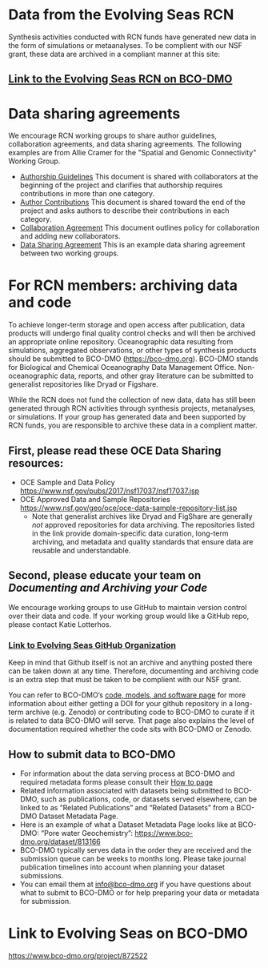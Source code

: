 # Data from the Evolving Seas RCN

Synthesis activities conducted with RCN funds have generated new data in the form of simulations or metaanalyses. 
To be complient with our NSF grant, these data are archived in a compliant manner at this site:

## [Link to the Evolving Seas RCN on BCO-DMO](https://www.bco-dmo.org/project/872522)

# Data sharing agreements

We encourage RCN working groups to share author guidelines, collaboration agreements, and data sharing agreements. The following examples are from Allie Cramer for the "Spatial and Genomic Connectivity" Working Group.

* [Authorship Guidelines](https://github.com/RCN-ECS/rcn-ecs.github.io/blob/master/rcn_files/Authorship_Guidelines.docx?raw=true) This document is shared with collaborators at the beginning of the project and clarifies that authorship requires contributions in more than one category.
* [Author Contributions](https://github.com/RCN-ECS/rcn-ecs.github.io/blob/master/rcn_files/Author_Contributions.docx?raw=true) This document is shared toward the end of the project and asks authors to describe their contributions in each category.
* [Collaboration Agreement](https://github.com/RCN-ECS/rcn-ecs.github.io/blob/master/rcn_files/Collaboration_Agreement.docx?raw=true) This document outlines policy for collaboration and adding new collaborators.
* [Data Sharing Agreement](https://github.com/RCN-ECS/rcn-ecs.github.io/blob/master/rcn_files/DataSharingAgreement_notsigned.docx?raw=true) This is an example data sharing agreement between two working groups.

# For RCN members: archiving data and code

To achieve longer-term storage and open access after publication, data products will undergo final quality control checks and will then be archived an appropriate online repository.  Oceanographic data resulting from simulations, aggregated observations, or other types of synthesis products should be submitted to BCO-DMO (https://bco-dmo.org).  BCO-DMO stands for Biological and Chemical Oceanography Data Management Office. Non-oceanographic data, reports, and other gray literature can be submitted to generalist repositories like Dryad or Figshare.

While the RCN does not fund the collection of new data, data has still been generated through RCN activities through synthesis projects, metanalyses, or simulations. If your group has generated data and been supported by RCN funds, you are responsible to archive these data in a complient matter.

## First, please read these OCE Data Sharing resources:
* OCE Sample and Data Policy https://www.nsf.gov/pubs/2017/nsf17037/nsf17037.jsp
* OCE Approved Data and Sample Repositories https://www.nsf.gov/geo/oce/oce-data-sample-repository-list.jsp
  *  Note that generalist archives like Dryad and FigShare are generally _not_ approved repositories for data archiving. The repositories listed in the link provide domain-specific data curation, long-term archiving, and metadata and quality standards that ensure data are reusable and understandable.  
 
## Second, please educate your team on _Documenting and Archiving your Code_

We encourage working groups to use GitHub to maintain version control over their data and code. If your working group would like a GitHub repo, please contact Katie Lotterhos.

### [Link to Evolving Seas GitHub Organization](https://github.com/RCN-ECS)

Keep in mind that Github itself is not an archive and anything posted there can be taken down at any time. Therefore, documenting and archiving code is an extra step that must be taken to be complient with our NSF grant.

You can refer to BCO-DMO’s [code, models, and software page](https://www.bco-dmo.org/page/submitting-code-software-and-models) for more information about either getting a DOI for your github repository in a long-term archive (e.g. Zenodo) or contributing code to BCO-DMO to curate if it is related to data BCO-DMO will serve. That page also explains the level of documentation required whether the code sits with BCO-DMO or Zenodo.

## How to submit data to BCO-DMO
* For information about the data serving process at BCO-DMO and required metadata forms please consult their [How to page](https://www.bco-dmo.org/how-get-started)
* Related information associated with datasets being submitted to BCO-DMO, such as publications, code, or datasets served elsewhere, can be linked to as “Related Publications” and “Related Datasets” from a BCO-DMO Dataset Metadata Page.
* Here is an example of what a Dataset Metadata Page looks like at BCO-DMO: “Pore water Geochemistry”: https://www.bco-dmo.org/dataset/813166
* BCO-DMO typically serves data in the order they are received and the submission queue can be weeks to months long. Please take journal publication timelines into account when planning your dataset submissions.
* You can email them at info@bco-dmo.org if you have questions about what to submit to BCO-DMO or for help preparing your data or metadata for submission.
 

# Link to Evolving Seas on BCO-DMO

https://www.bco-dmo.org/project/872522
